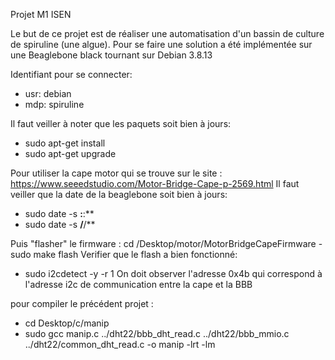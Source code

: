 Projet M1 ISEN

Le but de ce projet est de réaliser une automatisation d'un bassin de culture de spiruline (une algue).
Pour se faire une solution a été implémentée sur une Beaglebone black tournant sur Debian 3.8.13

Identifiant pour se connecter: 
- usr: debian
- mdp: spiruline

Il faut veiller à noter que les paquets soit bien à jours:
 - sudo apt-get install 
 - sudo apt-get upgrade

Pour utiliser la cape motor qui se trouve sur le site : https://www.seeedstudio.com/Motor-Bridge-Cape-p-2569.html
Il faut veiller que la date de la beaglebone soit bien à jours:

- sudo date -s **:**:** 
- sudo date -s **/**/**

Puis "flasher" le firmware : 
cd /Desktop/motor/MotorBridgeCapeFirmware 
-sudo make flash 
Verifier que le flash a bien fonctionné:
- sudo i2cdetect -y -r 1
On doit observer l'adresse 0x4b qui correspond à l'adresse i2c de communication entre la cape et la BBB

pour compiler le précédent projet :

- cd Desktop/c/manip
- sudo gcc manip.c ../dht22/bbb_dht_read.c ../dht22/bbb_mmio.c ../dht22/common_dht_read.c -o manip -lrt -lm
